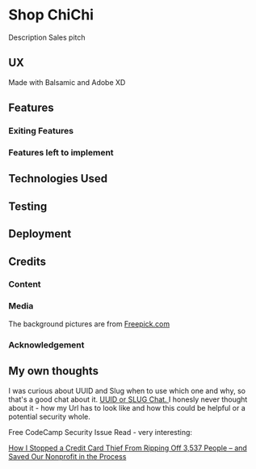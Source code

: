 # Shop ChiChi
Description Sales pitch


## UX
Made with Balsamic and Adobe XD

## Features

### Exiting Features

### Features left to implement

## Technologies Used

## Testing

## Deployment

## Credits
### Content
### Media
The background pictures are from [Freepick.com](https://de.freepik.com)
### Acknowledgement
## My own thoughts

I was curious about UUID and Slug when to use which one and why, so that's a good chat about it. [UUID or SLUG Chat. ](https://djangochat.com/episodes/urls-slugs-uuids-P9CPo6pA)
I honesly never thought about it - how my Url has to look like and how this could be helpful or a potential security whole.


Free CodeCamp Security Issue Read - very interesting:

[How I Stopped a Credit Card Thief From Ripping Off 3,537 People – and Saved Our Nonprofit in the Process](https://www.freecodecamp.org/news/stopping-credit-card-fraud-and-saving-our-nonprofit/)

